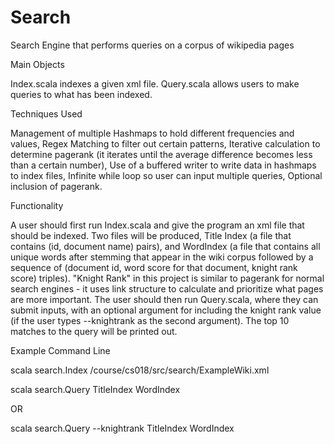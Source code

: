 # Search

Search Engine that performs queries on a corpus of wikipedia pages

Main Objects

Index.scala indexes a given xml file. Query.scala allows users to make queries to what has been indexed.

Techniques Used

Management of multiple Hashmaps to hold different frequencies and values, Regex Matching to filter out certain patterns, Iterative calculation to determine pagerank (it iterates until the average difference becomes less than a certain number), Use of a buffered writer to write data in hashmaps to index files, Infinite while loop so user can input multiple queries, Optional inclusion of pagerank.

Functionality

A user should first run Index.scala and give the program an xml file that should be indexed. Two files will be produced, Title Index (a file that contains (id, document name) pairs), and WordIndex (a file that contains all unique words after stemming that appear in the wiki corpus followed by a sequence of (document id, word score for that document, knight rank score) triples). "Knight Rank" in this project is similar to pagerank for normal search engines - it uses link structure to calculate and prioritize what pages are more important. The user should then run Query.scala, where they can submit inputs, with an optional argument for including the knight rank value (if the user types --knightrank as the second argument). The top 10 matches to the query will be printed out.

Example Command Line

scala search.Index /course/cs018/src/search/ExampleWiki.xml

scala search.Query TitleIndex WordIndex

OR

scala search.Query --knightrank TitleIndex WordIndex

